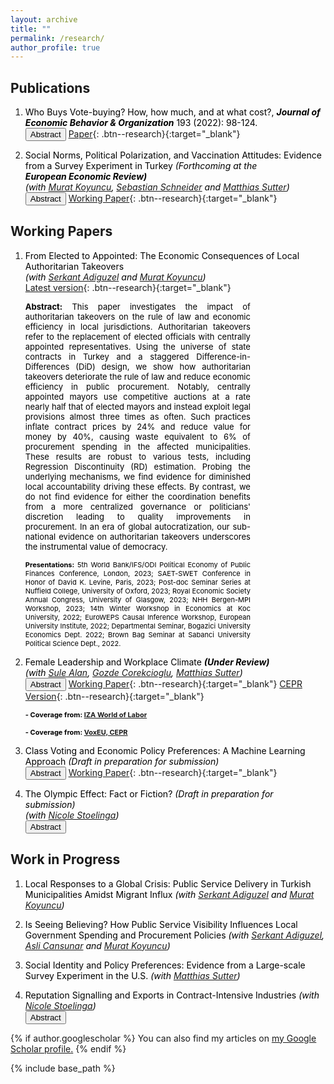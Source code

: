 ```yaml
---
layout: archive
title: ""
permalink: /research/
author_profile: true
---
```



## Publications


1. <span style="color:Black; font-size: 14px;"> Who Buys Vote-buying? How, how much, and at what cost?, <b>*Journal of Economic Behavior & Organization*</b> 193 (2022): 98-124. </span> <br>
	<button onclick="myFunction('abstract1')" class="btn--research">Abstract</button> [Paper](https://www.sciencedirect.com/science/article/pii/S0167268121004704?casa_token=mINj6z4gSncAAAAA:HseceyY_9La3dcnzuooAIVwuXkocSNSEf82nIApVwtgZHwZfcuqqGe93t2cTRWdZLlSthtjK){: .btn--research}{:target="_blank"}
	<p id="abstract1" style="display: none; text-align: justify; width: 75%;"><font size="2.5"> In this paper, I estimate the causal effect of a local food-subsidy program on electoral outcomes. I exploit the variation in voters’ walking distances from the program stores to identify their accessibility to the program. I find that a distributive spending of ~5% of GDP per capita buys an additional vote for the incumbent. I then investigate who –based on partisanship– responds to the subsidy, and how much and how they respond. The findings indicate that all types of voters respond to the distributive spending in line with the reciprocity rule; however, they respond through different channels and in different magnitude. Importantly, the salient channel for opposition voters is abstention-buying, whereas incumbent supporters respond by an increased turnout. </font> </p>

1. <span style="color:Black; font-size: 14px;"> Social Norms, Political Polarization, and Vaccination Attitudes: Evidence from a Survey Experiment in Turkey
	*(Forthcoming at the <br> <b> European Economic Review) </b>*   <br> *(with [Murat Koyuncu](https://academics.boun.edu.tr/mkoyuncu/), [Sebastian Schneider](https://sebastianoschneider.com/) and [Matthias Sutter](https://www.coll.mpg.de/matthias-sutter))*  </span> <br>
	<button onclick="myFunction('abstract3')" class="btn--research">Abstract</button> [Working Paper](/files/PolVacc.pdf){: .btn--research}{:target="_blank"}
	<p id="abstract3" style="display: none; text-align: justify; width: 75%;"><font size="2.5"> This paper examines vaccination as a descriptive social norm in the context of the Covid-19 pandemic. Using a large-scale survey experiment in Turkey, we first elicit respondents' vaccination attitudes and show that political affiliation is a strong predictor of it. We then use economic games to measure the extent of outgroup discrimination induced by respondents' attitudes towards vaccination. We find that while both pro- and anti-vaxxers discriminate against each other substantially, the pro-vaxxers discriminate more than the anti-vaxxers do. This polarization intensifies when pro- and anti-vaxxers perceive a political difference between them. Using randomized informational treatments, we show that a reminder or priming of external threats, appealing to a broadly shared social identity, might mitigate such outgroup discrimination. </font> </p> 



## Working Papers

1. <span style="color:Black; font-size: 14px;"> From Elected to Appointed: The Economic Consequences of Local Authoritarian Takeovers <b>  </b> <br>*(with [Serkant Adiguzel](https://serkantadiguzel.com/) and [Murat Koyuncu](https://academics.boun.edu.tr/mkoyuncu/))* </span> <br>
	[Latest version](/files/JMP_draft.pdf){: .btn--research}{:target="_blank"}
	
	<span style="color:Black; text-align: justify; font-size: 13px; display: inline-block; width: 75%;"> <b>Abstract:</b> This paper investigates the impact of authoritarian takeovers on the rule of law and economic efficiency in local jurisdictions. Authoritarian takeovers refer to the replacement of elected officials with centrally appointed representatives. Using the universe of state contracts in Turkey and a staggered Difference-in-Differences (DiD) design, we show how authoritarian takeovers deteriorate the rule of law and reduce economic efficiency in public procurement. Notably, centrally appointed mayors use competitive auctions at a rate nearly half that of elected mayors and instead exploit legal provisions almost three times as often. Such practices inflate contract prices by 24% and reduce value for money by 40%, causing waste equivalent to 6% of procurement spending in the affected municipalities. These results are robust to various tests, including Regression Discontinuity (RD) estimation. Probing the underlying mechanisms, we find evidence for diminished local accountability driving these effects. By contrast, we do not find evidence for either the coordination benefits from a more centralized governance or politicians' discretion leading to quality improvements in procurement. In an era of global autocratization, our sub-national evidence on authoritarian takeovers underscores the instrumental value of democracy. </span> <br>
	
	<span style="color:Black; text-align: justify; font-size: 11px; display: inline-block; width: 75%;"> <b>Presentations:</b> 5th World Bank/IFS/ODI Political Economy of Public Finances Conference, London, 2023; SAET-SWET Conference in Honor of David K. Levine, Paris, 2023; Post-doc Seminar Series at Nuffield College, University of Oxford, 2023; Royal Economic Society Annual Congress, University of Glasgow, 2023; NHH Bergen-MPI Workshop, 2023; 14th Winter Workshop in Economics at Koc University, 2022; EuroWEPS Causal Inference Workshop, European University Institute, 2022; Departmental Seminar, Bogazici University Economics Dept. 2022; Brown Bag Seminar at Sabanci University Political Science Dept., 2022. </span> <br>

2. <span style="color:Black; font-size: 14px;"> Female Leadership and Workplace Climate
	 <b> *(Under Review)* </b> <br> *(with [Sule Alan](https://sulealan.com/), [Gozde Corekcioglu](https://www.gozdecorekcioglu.com), [Matthias Sutter](https://www.coll.mpg.de/matthias-sutter))* </span> <br>
	<button onclick="myFunction('abstract6')" class="btn--research">Abstract</button> [Working Paper](/files/Female+Leadership_Alan-Corekcioglu-Kaba-Sutter.pdf){: .btn--research}{:target="_blank"} [CEPR Version](https://cepr.org/publications/dp18465){: .btn--research}{:target="_blank"}
	<p id="abstract6" style="display: none; text-align: justify; width: 75%;"><font size="2.5"> Using data from over 2,000 professionals in 24 large corporations, we show that female leaders shape the relational culture in the workplace differently than male leaders. Males form homophilic professional ties under male leadership, but female leadership changes this pattern, creating a less segregated workplace. Female leaders are more likely to establish professional support links with their female subordinates. Under female leadership, female employees are less likely to quit their jobs but no more likely to get promoted. Results suggest that increasing female presence in leadership positions may be an effective way to mitigate toxic relational culture in the workplace. </font> </p> 
	
	<span style="color:Black; text-align: justify; font-size: 11px; display: inline-block; width: 75%;"> <b>- Coverage from: [IZA World of Labor](https://wol.iza.org/opinions/female-leaders-transforming-workplace-dynamics) </b>  </span> <br>
	
	<span style="color:Black; text-align: justify; font-size: 11px; display: inline-block; width: 75%;"> <b>- Coverage from: [VoxEU, CEPR](https://cepr.org/voxeu/columns/female-leadership-and-workplace-climate) </b>  </span> <br>
	
3. <span style="color:Black; font-size: 14px;"> Class Voting and Economic Policy Preferences: A Machine Learning Approach *(Draft in preparation for submission)*  </span> <br>
	<button onclick="myFunction('abstract8')" class="btn--research">Abstract</button> [Working Paper](/files/Class_voting.pdf){: .btn--research}{:target="_blank"} 
	<p id="abstract8" style="display: none; text-align: justify; width: 75%;"><font size="2.5"> Policy preferences are assumed to have become less anchored in social class due to rising living standards, the broadening reach of education, and increased social mobility. However, there has yet to be a systematic approach to gauging the extent of class-based distinctions in economic policy preferences and their evolution across time and space. In this study, using predictive modeling, I introduce a novel metric for assessing class distinctiveness in economic policy preferences and estimate it for 18 European countries at three different points in time. I then validate this innovative measure and delve into its implications for class-based voting. </font> </p> 
	
	
4. <span style="color:Black; font-size: 14px;"> The Olympic Effect: Fact or Fiction?
	*(Draft in preparation for submission)* <br> *(with [Nicole Stoelinga](https://www.nicolestoelinga.com/home))* </span> <br> 
	<button onclick="myFunction('abstract4')" class="btn--research">Abstract</button> 
	<p id="abstract4" style="display: none; text-align: justify; width: 75%;"><font size="2.5"> Hosting the Olympic Games implies tremendous costs and uncertain profits, yet countries historically have been striving to host this mega event and bidding decisively. More recently though, countries are withdrawing their bids from the election procedure. This puzzling historical interest in hosting the games and the recent trend of withdrawals cast doubt on the existence of the so-called Olympic effect: the positive impact of the Olympics on international trade. In this paper, we estimate the Olympic effect on long-term exports using the synthetic control method. We show that the Olympic effect is more pronounced for countries that stand to gain from an international publicity. The results also indicate that a substantial positive Olympic effect is only associated with earlier games. </font> </p> 	

## Work in Progress
	
1. <span style="color:Black; font-size: 14px;"> Local Responses to a Global Crisis: Public Service Delivery in Turkish Municipalities Amidst Migrant Influx *(with [Serkant Adiguzel](https://serkantadiguzel.com/) and [Murat Koyuncu](https://academics.boun.edu.tr/mkoyuncu/))* </span> 

2. <span style="color:Black; font-size: 14px;"> Is Seeing Believing? How Public Service Visibility Influences Local Government Spending and Procurement Policies *(with [Serkant Adiguzel](https://serkantadiguzel.com/), [Asli Cansunar](https://www.aslicansunar.com/) and [Murat Koyuncu](https://academics.boun.edu.tr/mkoyuncu/))* </span> 
	
3. <span style="color:Black; font-size: 14px;"> Social Identity and Policy Preferences: Evidence from a Large-scale Survey Experiment in the U.S.
	*(with [Matthias Sutter](https://www.coll.mpg.de/matthias-sutter))* </span> 
	
4. <span style="color:Black; font-size: 14px;"> Reputation Signalling and Exports in Contract-Intensive Industries
	*(with [Nicole Stoelinga](https://www.nicolestoelinga.com/home))* </span> <br>
	<button onclick="myFunction('abstract7')" class="btn--research">Abstract</button>
	<p id="abstract7" style="display: none; text-align: justify; width: 75%;"><font size="2.5"> Reputation plays a crucial role in business and trade. In this paper, we argue that contract-intensive industries are more likely to suffer from a reputation trap due to their heavy reliance on relationship-specific inputs that are otherwise not sold on exchange. We then argue that a way out of this trap is to have a third-party organization signalling reputation on behalf of them. We test the effectiveness of this strategy using the Olympics Games as an instrument to signal reputation and to increase the export levels of contract-intensive industries. We find that hosting the Olympics lead to ~20% increase in the exports of these industries compared to non-contract-intensive industries. </font> </p> 

	


{% if author.googlescholar %}
  You can also find my articles on <u><a href="{{author.googlescholar}}">my Google Scholar profile</a>.</u>
{% endif %}

{% include base_path %}

<!--- {% for post in site.publications reversed %}
  {% include archive-single.html %}
{% endfor %} --->	

<script>
function myFunction(id) {
  var x = document.getElementById(id);
  if (x.style.display === "none") {
    x.style.display = "block";
  } else {
    x.style.display = "none";
  }
}
</script>
